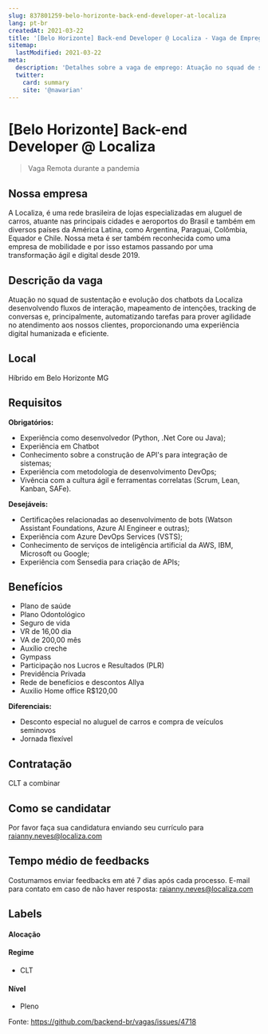 ```yaml
---
slug: 837801259-belo-horizonte-back-end-developer-at-localiza
lang: pt-br
createdAt: 2021-03-22
title: '[Belo Horizonte] Back-end Developer @ Localiza - Vaga de Emprego'
sitemap:
  lastModified: 2021-03-22
meta:
  description: 'Detalhes sobre a vaga de emprego: Atuação no squad de sustentação e evolução dos chatbots da Localiza desenvolvendo fluxos de interação, mapeamento de intenções, tracking de conversas e, principalmente, automatizando tarefas para prover agilidade no atendimento aos nossos clientes, proporcionando uma experiência digital humanizada e eficiente.'
  twitter:
    card: summary
    site: '@nawarian'
---
```


# [Belo Horizonte] Back-end Developer @ Localiza

<!--
==================================================
Caso a vaga for remoto durante a pandemia informar no texto "Remoto durante o covid"
==================================================
-->
<!-- 
==================================================
POR FAVOR, SÓ POSTE SE A VAGA FOR PARA BACK-END!

Não faça distinção de gênero no título da vaga.

Use: "Back-End Developer" ao invés de 
"Desenvolvedor Back-End" \o/

Exemplo: `[São Paulo] Back-End Developer @ NOME DA EMPRESA`
==================================================
-->
<!--
==================================================
Caso a vaga for remoto durante a pandemia deixar a linha abaixo
==================================================
-->
> Vaga Remota durante a pandemia

## Nossa empresa

A Localiza, é uma rede brasileira de lojas especializadas em aluguel de carros, atuante nas principais cidades e aeroportos do Brasil e também em diversos países da América Latina, como Argentina, Paraguai, Colômbia, Equador e Chile. Nossa meta é ser também reconhecida como uma empresa de mobilidade e por isso estamos passando por uma transformação ágil e digital desde 2019.

## Descrição da vaga

Atuação no squad de sustentação e evolução dos chatbots da Localiza desenvolvendo fluxos de interação, mapeamento de intenções, tracking de conversas e, principalmente, automatizando tarefas para prover agilidade no atendimento aos nossos clientes, proporcionando uma experiência digital humanizada e eficiente. 

## Local

Híbrido em Belo Horizonte MG

## Requisitos

**Obrigatórios:**
- Experiência como desenvolvedor (Python, .Net Core ou Java);
- Experiência em Chatbot
- Conhecimento sobre a construção de API's para integração de sistemas;
- Experiência com metodologia de desenvolvimento DevOps;
- Vivência com a cultura ágil e ferramentas correlatas (Scrum, Lean, Kanban, SAFe). 


**Desejáveis:**
- Certificações relacionadas ao desenvolvimento de bots (Watson Assistant Foundations, Azure AI Engineer e outras);
- Experiência com Azure DevOps Services (VSTS);
- Conhecimento de serviços de inteligência artificial da AWS, IBM, Microsoft ou Google;
- Experiência com Sensedia para criação de APIs;


## Benefícios

- Plano de saúde
- Plano Odontológico
- Seguro de vida
- VR de 16,00 dia
- VA de 200,00 mês
- Auxílio creche
- Gympass
- Participação nos Lucros e Resultados (PLR)
- Previdência Privada
- Rede de benefícios e descontos Allya
- Auxilio Home office R$120,00

**Diferenciais:**
- Desconto especial no aluguel de carros e compra de veículos seminovos
- Jornada flexível

## Contratação

CLT a combinar

## Como se candidatar

Por favor faça sua candidatura enviando seu currículo para raianny.neves@localiza.com

## Tempo médio de feedbacks

Costumamos enviar feedbacks em até 7 dias após cada processo.
E-mail para contato em caso de não haver resposta: raianny.neves@localiza.com
## Labels

#### Alocação

#### Regime
- CLT

#### Nível
- Pleno





Fonte: https://github.com/backend-br/vagas/issues/4718